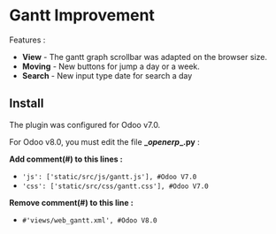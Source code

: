 # Gantt Improvement

Features :
* **View** - The gantt graph scrollbar was adapted on the browser size.
* **Moving** - New buttons for jump a day or a week.
* **Search** - New input type date for search a day

## Install
The plugin was configured for Odoo v7.0.

For Odoo v8.0, you must edit the file **\__openerp__.py** :

**Add comment(#) to this lines :**
* `'js': ['static/src/js/gantt.js'], #Odoo V7.0`
* `'css': ['static/src/css/gantt.css'], #Odoo V7.0`

**Remove comment(#) to this line :**
* `#'views/web_gantt.xml', #Odoo V8.0`
